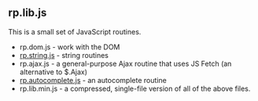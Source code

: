 ## rp.lib.js

This is a small set of JavaScript routines.

* rp.dom.js - work with the DOM
* [rp.string.js]((https://github.com/rogerpence/rp.lib.js/blob/master/rp.autocomplete.md)) - string routines
* rp.ajax.js - a general-purpose Ajax routine that uses JS Fetch (an alternative to $.Ajax)
* [rp.autocomplete.js](https://github.com/rogerpence/rp.lib.js/blob/master/rp.autocomplete.md) - an autocomplete routine
* rp.lib.min.js - a compressed, single-file version of all of the above files.

